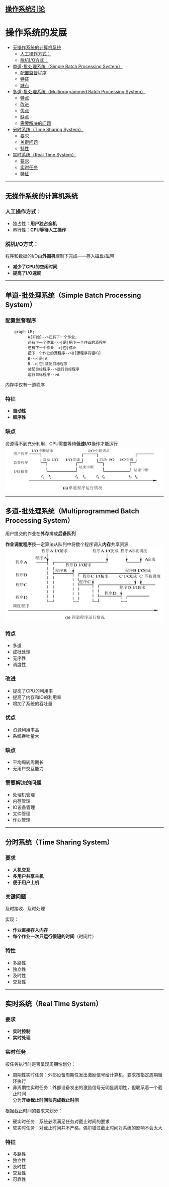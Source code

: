 ## [操作系统引论](../操作系统原理.md)
# 操作系统的发展
<!-- vscode-markdown-toc -->
* [无操作系统的计算机系统](#)
	* [人工操作方式：](#-1)
	* [脱机I/O方式：](#IO)
* [单道-批处理系统（Simple Batch Processing System）](#-SimpleBatchProcessingSystem)
	* [配置监督程序](#-1)
	* [特征](#-1)
	* [缺点](#-1)
* [多道-批处理系统（Multiprogrammed Batch Processing System）](#-MultiprogrammedBatchProcessingSystem)
	* [特点](#-1)
	* [改进](#-1)
	* [优点](#-1)
	* [缺点](#-1)
	* [需要解决的问题](#-1)
* [分时系统（Time Sharing System）](#TimeSharingSystem)
	* [要求](#-1)
	* [关键问题](#-1)
	* [特性](#-1)
* [实时系统（Real Time System）](#RealTimeSystem)
	* [要求](#-1)
	* [实时任务](#-1)
	* [特征](#-1)

<!-- vscode-markdown-toc-config
	numbering=false
	autoSave=true
	/vscode-markdown-toc-config -->
<!-- /vscode-markdown-toc -->
---
## <a name=''></a>无操作系统的计算机系统

### <a name='-1'></a>人工操作方式：
* 独占性：**用户独占全机** 
* 串行性：**CPU等待人工操作**

### <a name='IO'></a>脱机I/O方式：
程序和数据的I/O由**外围机**控制下完成——存入磁盘/磁带
* **减少了CPU的空闲时间**
* **提高了I/O速度**

---
## <a name='-SimpleBatchProcessingSystem'></a>单道-批处理系统（Simple Batch Processing System）

### <a name='-1'></a>配置监督程序
```mermaid
    graph LR;
          A{开始}-->还有下一个作业;
          还有下一个作业-->|是|把下一个作业的源程序
          还有下一个作业-->|否|停止
          把下一个作业的源程序-->B{源程序有错吗}
          B-->|是|A
          B-->|否|装配目标程序
          装配目标程序-->运行目标程序
          运行目标程序-->A
```
内存中仅有一道程序

### <a name='-1'></a>特征
* **自动性**
* **顺序性**

### <a name='-1'></a>缺点
资源得不到充分利用，CPU需要等待**低速I/O**操作才能运行
![](2022-04-05-15-43-17.png)

---
## <a name='-MultiprogrammedBatchProcessingSystem'></a>多道-批处理系统（Multiprogrammed Batch Processing System）

用户提交的作业在**外存**排成**后备队列**

**作业调度程序**按一定算法从队列中将数个程序调入**内存**共享资源
![](2022-04-05-15-47-06.png)

### <a name='-1'></a>特点
* 多道
* 成批处理
* 无序性
* 调度性
  
### <a name='-1'></a>改进
* 提高了CPU的利用率
* 提高了内存和IO的利用率
* 增加了系统的吞吐量
  
### <a name='-1'></a>优点
* 资源利用率高
* 系统吞吐量大

### <a name='-1'></a>缺点
* 平均周转周期长
* 无用户交互能力
  
### <a name='-1'></a>需要解决的问题
* 处理机管理
* 内存管理
* IO设备管理
* 文件管理
* 作业管理

---
## <a name='TimeSharingSystem'></a>分时系统（Time Sharing System）

### <a name='-1'></a>要求
* **人机交互**
* **多用户共享主机**
* **便于用户上机**

### <a name='-1'></a>关键问题
及时接收、及时处理

实现：
* **作业直接存入内存**
* **每个作业一次只运行很短的时间**（时间片）

### <a name='-1'></a>特性
* 多路性
* 独立性
* 及时性
* 交互性

---
## <a name='RealTimeSystem'></a>实时系统（Real Time System）

### <a name='-1'></a>要求
* **实时控制**
* **实时处理**
  
### <a name='-1'></a>实时任务
按任务执行时是否呈现周期性划分：
* 周期性实时任务：外部设备周期性发出激励信号给计算机，要求按指定周期循环执行
* 非周期性实时任务：外部设备发出的激励信号无明显周期性，但联系着一个截止时间  
分为**开始截止时间**和**完成截止时间**

根据截止时间的要求来划分：
* 硬实时任务：系统必须满足任务对截止时间的要求
* 软实时任务：对截止时间并不严格，偶尔错过截止时间对系统的影响不会太大

### <a name='-1'></a>特征
* 多路性
* 独立性
* 及时性
* 交互性
* 可靠性